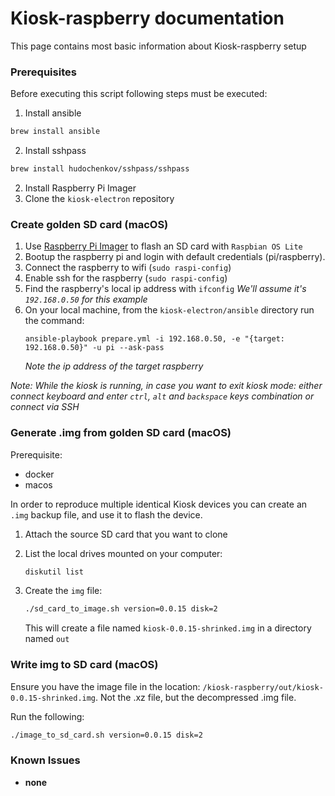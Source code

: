 # Kiosk-raspberry documentation

This page contains most basic information about Kiosk-raspberry setup

### Prerequisites

Before executing this script following steps must be executed:

1. Install ansible

```bash
brew install ansible
```

2. Install sshpass

```bash
brew install hudochenkov/sshpass/sshpass
```

2. Install Raspberry Pi Imager
3. Clone the `kiosk-electron` repository

### Create golden SD card (macOS)

1. Use [Raspberry Pi Imager](https://www.raspberrypi.org/downloads/) to flash an SD card with `Raspbian OS Lite`
2. Bootup the raspberry pi and login with default credentials (pi/raspberry).
3. Connect the raspberry to wifi (`sudo raspi-config`)
4. Enable ssh for the raspberry (`sudo raspi-config`)
5. Find the raspberry's local ip address with `ifconfig`
   _We'll assume it's `192.168.0.50` for this example_
6. On your local machine, from the `kiosk-electron/ansible` directory run the command:
   ```
   ansible-playbook prepare.yml -i 192.168.0.50, -e "{target: 192.168.0.50}" -u pi --ask-pass
   ```
   _Note the ip address of the target raspberry_

*Note: While the kiosk is running, in case you want to exit kiosk mode: either connect keyboard and enter `ctrl`, `alt` and `backspace` keys combination or connect via SSH*

### Generate .img from golden SD card (macOS)

Prerequisite:

- docker
- macos

In order to reproduce multiple identical Kiosk devices you can create an `.img` backup file, and use it to flash the device.

1. Attach the source SD card that you want to clone
2. List the local drives mounted on your computer:

   ```bash
   diskutil list
   ```

3. Create the `img` file:

   ```bash
   ./sd_card_to_image.sh version=0.0.15 disk=2
   ```

   This will create a file named `kiosk-0.0.15-shrinked.img` in a directory named `out`

### Write img to SD card (macOS)

Ensure you have the image file in the location: `/kiosk-raspberry/out/kiosk-0.0.15-shrinked.img`. Not the .xz file, but the decompressed .img file.

Run the following:

```bash
./image_to_sd_card.sh version=0.0.15 disk=2
```

### Known Issues

- **none**
